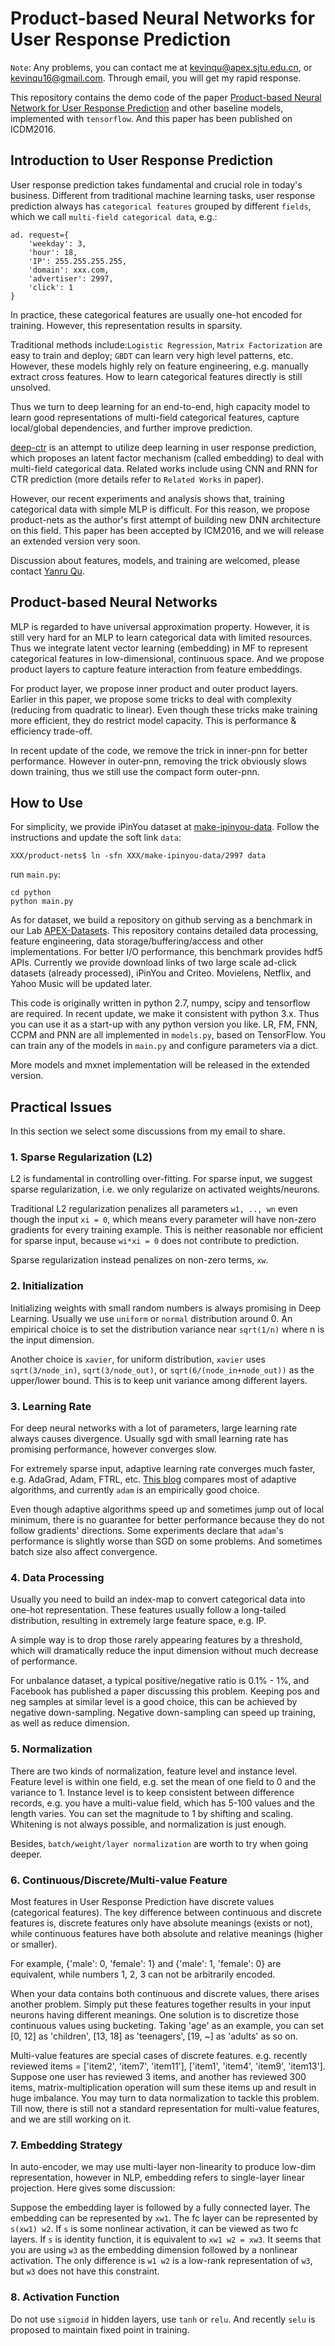 # Product-based Neural Networks for User Response Prediction

``Note``: Any problems, you can contact me at kevinqu@apex.sjtu.edu.cn, or kevinqu16@gmail.com. Through email, you will get my rapid response.

This repository contains the demo code of the paper 
[Product-based Neural Network for User Response Prediction](https://arxiv.org/abs/1611.00144) 
and other baseline models, implemented with ``tensorflow``. 
And this paper has been published on ICDM2016.

## Introduction to User Response Prediction

User response prediction takes fundamental and crucial role in today's business. 
Different from traditional machine learning tasks, 
user response prediction always has ``categorical features`` grouped by different ``fields``, 
which we call ``multi-field categorical data``, e.g.: 

    ad. request={
        'weekday': 3, 
        'hour': 18, 
        'IP': 255.255.255.255, 
        'domain': xxx.com, 
        'advertiser': 2997, 
        'click': 1
    }

In practice, these categorical features are usually one-hot encoded for training. 
However, this representation results in sparsity.

Traditional methods include:``Logistic Regression``, ``Matrix Factorization`` are easy to train and deploy;
``GBDT`` can learn very high level patterns, etc.
However, these models highly rely on feature engineering, 
e.g. manually extract cross features. How to learn categorical features directly is still unsolved. 

Thus we turn to deep learning for an end-to-end, high capacity model 
to learn good representations of multi-field categorical features, 
capture local/global dependencies, and further improve prediction.

[deep-ctr](https://github.com/wnzhang/deep-ctr) is an attempt to utilize deep learning in user response prediction, 
which proposes an latent factor mechanism (called embedding) to deal with multi-field categorical data. 
Related works include using CNN and RNN for CTR prediction (more details refer to ``Related Works`` in paper).

However, our recent experiments and analysis shows that,
training categorical data with simple MLP is difficult.
For this reason, we propose product-nets as the author's first attempt of building new DNN architecture on this field. 
This paper has been accepted by ICM2016, 
and we will release an extended version very soon. 

Discussion about features, models, and training are welcomed,
please contact [Yanru Qu](http://apex.sjtu.edu.cn/members/kevinqu@apexlab.org).

## Product-based Neural Networks

MLP is regarded to have universal approximation property.
However, it is still very hard for an MLP to learn categorical data with limited resources.
Thus we integrate latent vector learning (embedding) in MF to represent categorical features in low-dimensional, continuous space.
And we propose product layers to capture feature interaction from feature embeddings.

For product layer, we propose inner product and outer product layers.
Earlier in this paper, we propose some tricks to deal with complexity 
(reducing from quadratic to linear).
Even though these tricks make training more efficient, they do restrict model capacity.
This is performance & efficiency trade-off.

In recent update of the code, we remove the trick in inner-pnn for better performance. 
However in outer-pnn, removing the trick obviously slows down training, thus we still use the compact form outer-pnn.

## How to Use

For simplicity, we provide iPinYou dataset at [make-ipinyou-data](https://github.com/Atomu2014/make-ipinyou-data). 
Follow the instructions and update the soft link `data`:

```
XXX/product-nets$ ln -sfn XXX/make-ipinyou-data/2997 data
```

run ``main.py``:

    cd python
    python main.py

As for dataset, we build a repository on github serving as a benchmark in our Lab 
[APEX-Datasets](https://github.com/Atomu2014/Ads-RecSys-Datasets). 
This repository contains detailed data processing, feature engineering, 
data storage/buffering/access and other implementations.
For better I/O performance, this benchmark provides hdf5 APIs.
Currently we provide download links of two large scale ad-click datasets (already processed), 
iPinYou and Criteo. Movielens, Netflix, and Yahoo Music will be updated later.

This code is originally written in python 2.7, numpy, scipy and tensorflow are required. 
In recent update, we make it consistent with python 3.x. 
Thus you can use it as a start-up with any python version you like.
LR, FM, FNN, CCPM and PNN are all implemented in `models.py`, based on TensorFlow. 
You can train any of the models in `main.py` and configure parameters via a dict.

More models and mxnet implementation will be released in the extended version.

## Practical Issues

In this section we select some discussions from my email to share.

### 1. Sparse Regularization (L2)

L2 is fundamental in controlling over-fitting.
For sparse input, we suggest sparse regularization, 
i.e. we only regularize on activated weights/neurons.

Traditional L2 regularization penalizes all parameters ``w1, .., wn`` even though the input ``xi = 0``,
which means every parameter will have non-zero gradients for every training example.
This is neither reasonable nor efficient for sparse input, 
because ``wi*xi = 0`` does not contribute to prediction. 

Sparse regularization instead penalizes on non-zero terms, ``xw``. 

### 2. Initialization

Initializing weights with small random numbers is always promising in Deep Learning.
Usually we use ``uniform`` or ``normal`` distribution around 0.
An empirical choice is to set the distribution variance near ``sqrt(1/n)`` where n is the input dimension.

Another choice is ``xavier``, for uniform distribution, 
``xavier`` uses ``sqrt(3/node_in)``, ``sqrt(3/node_out)``, 
or ``sqrt(6/(node_in+node_out))`` as the upper/lower bound. 
This is to keep unit variance among different layers.

### 3. Learning Rate

For deep neural networks with a lot of parameters, 
large learning rate always causes divergence. 
Usually sgd with small learning rate has promising performance, however converges slow.

For extremely sparse input, adaptive learning rate converges much faster, 
e.g. AdaGrad, Adam, FTRL, etc.
[This blog](http://sebastianruder.com/optimizing-gradient-descent/) 
compares most of adaptive algorithms, 
and currently ``adam`` is an empirically good choice.

Even though adaptive algorithms speed up and sometimes jump out of local minimum, 
there is no guarantee for better performance because they do not follow gradients' directions.
Some experiments declare that ``adam``'s performance is slightly worse than SGD on some problems.
And sometimes batch size also affect convergence.

### 4. Data Processing

Usually you need to build an index-map to convert categorical data into one-hot representation.
These features usually follow a long-tailed distribution,
resulting in extremely large feature space, e.g. IP. 

A simple way is to drop those rarely appearing features by a threshold, 
which will dramatically reduce the input dimension without much decrease of performance.

For unbalance dataset, a typical positive/negative ratio is 0.1% - 1%, 
and Facebook has published a paper discussing this problem. 
Keeping pos and neg samples at similar level is a good choice, 
this can be achieved by negative down-sampling.
Negative down-sampling can speed up training, as well as reduce dimension.

### 5. Normalization

There are two kinds of normalization, feature level and instance level.
Feature level is within one field, 
e.g. set the mean of one field to 0 and the variance to 1.
Instance level is to keep consistent between difference records,
e.g. you have a multi-value field, which has 5-100 values and the length varies. 
You can set the magnitude to 1 by shifting and scaling.
Whitening is not always possible, and normalization is just enough.

Besides, ``batch/weight/layer normalization`` are worth to try when going deeper.

### 6. Continuous/Discrete/Multi-value Feature

Most features in User Response Prediction have discrete values (categorical features). 
The key difference between continuous and discrete features is, 
discrete features only have absolute meanings (exists or not), 
while continuous features have both absolute and relative meanings (higher or smaller). 

For example, {'male': 0, 'female': 1} and {'male': 1, 'female': 0} are equivalent, 
while numbers 1, 2, 3 can not be arbitrarily encoded.

When your data contains both continuous and discrete values, there arises another problem. 
Simply put these features together results in your input neurons having different meanings.
One solution is to discretize those continuous values using bucketing. 
Taking 'age' as an example, you can set [0, 12] as 'children', [13, 18] as 'teenagers', [19, ~] as 'adults' as so on. 

Multi-value features are special cases of discrete features. 
e.g. recently reviewed items = ['item2', 'item7', 'item11'], ['item1', 'item4', 'item9', 'item13']. 
Suppose one user has reviewed 3 items, and another has reviewed 300 items, 
matrix-multiplication operation will sum these items up and result in huge imbalance. 
You may turn to data normalization to tackle this problem. 
Till now, there is still not a standard representation for multi-value features, 
and we are still working on it. 

### 7. Embedding Strategy

In auto-encoder, we may use multi-layer non-linearity to produce low-dim representation, 
however in NLP, embedding refers to single-layer linear projection. 
Here gives some discussion:

Suppose the embedding layer is followed by a fully connected layer. 
The embedding can be represented by ``xw1``. 
The fc layer can be represented by ``s(xw1) w2``.
If ``s`` is some nonlinear activation, it can be viewed as two fc layers.
If ``s`` is identity function, it is equivalent to ``xw1 w2 = xw3``.
It seems that you are using ``w3`` as the embedding dimension followed by a nonlinear activation.
The only difference is ``w1 w2`` is a low-rank representation of ``w3``, 
but ``w3`` does not have this constraint.

### 8. Activation Function

Do not use ``sigmoid`` in hidden layers, use ``tanh`` or ``relu``.
And recently ``selu`` is proposed to maintain fixed point in training.
